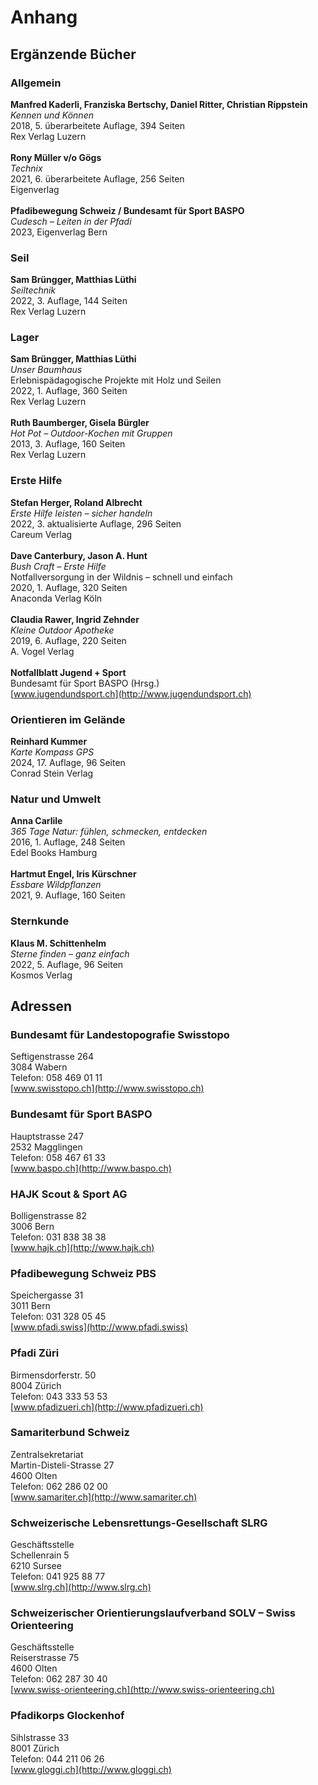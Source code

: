 # Anhang

## Ergänzende Bücher

### Allgemein

**Manfred Kaderli, Franziska Bertschy, Daniel Ritter, Christian Rippstein**\
*Kennen und Können*\
2018, 5. überarbeitete Auflage, 394 Seiten\
Rex Verlag Luzern\
\
**Rony Müller v/o Gögs**\
*Technix*\
2021, 6. überarbeitete Auflage, 256 Seiten\
Eigenverlag\
\
**Pfadibewegung Schweiz / Bundesamt für Sport BASPO**\
*Cudesch – Leiten in der Pfadi*\
2023, Eigenverlag Bern

### Seil

**Sam Brüngger, Matthias Lüthi**\
*Seiltechnik*\
2022, 3. Auflage, 144 Seiten\
Rex Verlag Luzern

### Lager

**Sam Brüngger, Matthias Lüthi**\
*Unser Baumhaus*\
Erlebnispädagogische Projekte mit Holz und Seilen\
2022, 1. Auflage, 360 Seiten\
Rex Verlag Luzern\
\
**Ruth Baumberger, Gisela Bürgler**\
*Hot Pot – Outdoor-Kochen mit Gruppen*\
2013, 3. Auflage, 160 Seiten\
Rex Verlag Luzern

### Erste Hilfe

**Stefan Herger, Roland Albrecht**\
*Erste Hilfe leisten – sicher handeln*\
2022, 3. aktualisierte Auflage, 296 Seiten\
Careum Verlag\
\
**Dave Canterbury, Jason A. Hunt**\
*Bush Craft – Erste Hilfe*\
Notfallversorgung in der Wildnis – schnell und einfach\
2020, 1. Auflage, 320 Seiten\
Anaconda Verlag Köln\
\
**Claudia Rawer, Ingrid Zehnder**\
*Kleine Outdoor Apotheke*\
2019, 6. Auflage, 220 Seiten\
A. Vogel Verlag\
\
**Notfallblatt Jugend + Sport**\
Bundesamt für Sport BASPO (Hrsg.)\
[www.jugendundsport.ch](http://www.jugendundsport.ch)

### Orientieren im Gelände

**Reinhard Kummer**\
*Karte Kompass GPS*\
2024, 17. Auflage, 96 Seiten\
Conrad Stein Verlag

### Natur und Umwelt

**Anna Carlile**\
*365 Tage Natur: fühlen, schmecken, entdecken*\
2016, 1. Auflage, 248 Seiten\
Edel Books Hamburg\
\
**Hartmut Engel, Iris Kürschner**\
*Essbare Wildpflanzen*\
2021, 9. Auflage, 160 Seiten

### Sternkunde

**Klaus M. Schittenhelm**\
*Sterne finden – ganz einfach*\
2022, 5. Auflage, 96 Seiten\
Kosmos Verlag

## Adressen

### Bundesamt für Landestopografie Swisstopo
Seftigenstrasse 264\
3084 Wabern\
Telefon: 058 469 01 11\
[www.swisstopo.ch](http://www.swisstopo.ch)

### Bundesamt für Sport BASPO
Hauptstrasse 247\
2532 Magglingen\
Telefon: 058 467 61 33\
[www.baspo.ch](http://www.baspo.ch)

### HAJK Scout & Sport AG
Bolligenstrasse 82\
3006 Bern\
Telefon: 031 838 38 38\
[www.hajk.ch](http://www.hajk.ch)

### Pfadibewegung Schweiz PBS
Speichergasse 31\
3011 Bern\
Telefon: 031 328 05 45\
[www.pfadi.swiss](http://www.pfadi.swiss)

### Pfadi Züri
Birmensdorferstr. 50\
8004 Zürich\
Telefon: 043 333 53 53\
[www.pfadizueri.ch](http://www.pfadizueri.ch)

### Samariterbund Schweiz
Zentralsekretariat\
Martin-Disteli-Strasse 27\
4600 Olten\
Telefon: 062 286 02 00\
[www.samariter.ch](http://www.samariter.ch)

### Schweizerische Lebensrettungs-Gesellschaft SLRG
Geschäftsstelle\
Schellenrain 5\
6210 Sursee\
Telefon: 041 925 88 77\
[www.slrg.ch](http://www.slrg.ch)

### Schweizerischer Orientierungslaufverband SOLV – Swiss Orienteering
Geschäftsstelle\
Reiserstrasse 75\
4600 Olten\
Telefon: 062 287 30 40\
[www.swiss-orienteering.ch](http://www.swiss-orienteering.ch)

### Pfadikorps Glockenhof
Sihlstrasse 33\
8001 Zürich\
Telefon: 044 211 06 26\
[www.gloggi.ch](http://www.gloggi.ch)